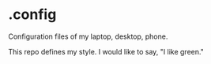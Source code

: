 # .config
Configuration files of my laptop, desktop, phone.

This repo defines my style. I would like to say, "I like green."
